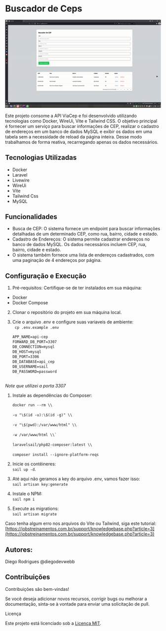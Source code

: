 # Buscador de Ceps

<img src="/assets/media/ezgif.com-video-to-gif.gif">

Este projeto consome a API ViaCep e foi desenvolvido utilizando tecnologias como Docker, WireUi, Vite e Tailwind CSS. O objetivo principal é fornecer um serviço para buscar informações de CEP, realizar o cadastro de endereços em um banco de dados MySQL e exibir os dados em uma tabela sem a necessidade de reload da página inteira. Desse modo trabalhamos de forma reativa, recarregando apenas os dados necessários.

## Tecnologias Utilizadas

- Docker
- Laravel
- Livewire
- WireUi
- Vite
- Tailwind Css
- MySQL

## Funcionalidades

- Busca de CEP: O sistema fornece um endpoint para buscar informações detalhadas de um determinado CEP, como rua, bairro, cidade e estado.
- Cadastro de Endereços: O sistema permite cadastrar endereços no banco de dados MySQL. Os dados necessários incluem CEP, rua, bairro, cidade e estado.
- O sistema também fornece uma lista de endereços cadastrados, com uma paginação de 4 endereços por página.

## Configuração e Execução

1. Pré-requisitos:
   Certifique-se de ter instalados em sua máquina:

- Docker
- Docker Compose

2. Clonar o repositório do projeto em sua máquina local.
3. Crie o arquivo .env e configure suas variaveis de ambiente:<br>
   ` cp .env.example .env`

   ```
   APP_NAME=api-cep
   FORWARD_DB_PORT=3307
   DB_CONNECTION=mysql
   DB_HOST=mysql
   DB_PORT=3306
   DB_DATABASE=api_cep
   DB_USERNAME=sail
   DB_PASSWORD=password


*Note que utilizei a porta 3307*
1. Instale as dependências do Composer:

   ```
   docker run --rm \\

   -u "\$(id -u):\$(id -g)" \\

   -v "\$(pwd):/var/www/html" \\

   -w /var/www/html \\`

   laravelsail/php82-composer:latest \\

   composer install --ignore-platform-reqs
   ```

2. Inicie os contêineres: <br>`sail up -d`.
3. Até aqui não geramos a key do arquivo .env, vamos fazer isso:<br>
   `sail artisan key:generate`

4. Instale o NPM:<br>
   `sail npm i`

5. Execute as migrations:<br>
   `sail artisan migrate`

Caso tenha algum erro nos arquivos do Vite ou Tailwind, siga este tutorial: [https://jobstreinamentos.com.br/support/knowledgebase.php?article=3](https://jobstreinamentos.com.br/support/knowledgebase.php?article=3)

## Autores:
Diego Rodrigues @diegodevwebb
## Contribuições

Contribuições são bem-vindas!

Se você deseja adicionar novos recursos, corrigir bugs ou melhorar a documentação, sinta-se à vontade para enviar uma solicitação de pull.

Licença

Este projeto está licenciado sob a [Licença MIT](https://opensource.org/licenses/MIT).


